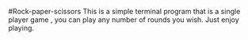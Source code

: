 #Rock-paper-scissors
This is a simple terminal program that is a single player game , you can play any number of rounds you wish. Just enjoy playing.
